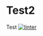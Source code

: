 # Test2
Test
[![linter](https://github.com/<OWNER>/<REPOSITORY>/workflows/linter/badge.svg)](https://github.com/marketplace/actions/super-linter)
